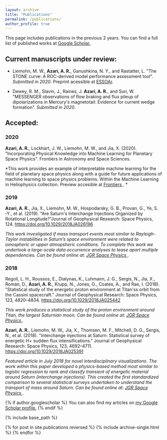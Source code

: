 ```yaml
---
layout: archive
title: "Publications"
permalink: /publications/
author_profile: true
---
```

This page includes publications in the previous 2 years. You can find a full list of published works at <a href="https://scholar.google.com/citations?hl=en&user=UdcGQbYAAAAJ"> Google Scholar.</a>

## Current manuscripts under review: 

* Liemohn, M. W., **Azari, A. R.**, Ganushkina, N. Y., and Rastatter, L. "The STONE curve: A ROC-derived model performance assessment tool". *Submitted in 2020*. Preprint acessible at <a href="https://www.essoar.org/doi/10.1002/essoar.10502020.1"> ESSOAr</a>.

* Dewey, R. M., Slavin, J., Raines, J. **Azari, A. R.**, and Sun, W. "MESSENGER observations of flow braking and flux pileup of dipolarizations in Mercury's magnetotail: Evidence for current wedge formation". *Submitted in 2020*.

## Accepted:

### 2020

**Azari, A. R.**, Lockhart, J. W., Liemohn, M. W., and Jia, X. (2020). "Incorporating Physical Knowledge into Machine Learning for Planetary Space Physics". Frontiers in Astronomy and Space Sciences. 

*This work provides an example of interpretable machine learning for the field of planetary space physics along with a guide for future applications of machine learning to space physics problems. Within the Machine Learning in Heliophysics collection. Preview accesible at  <a href="https://www.frontiersin.org/articles/10.3389/fspas.2020.00036/abstract"> Frontiers </a>. *
 
### 2019

**Azari, A. R.**, Jia, X., Liemohn, M. W., Hospodarsky, G. B., Provan, G., Ye, S. ‐Y., et al. (2019). "Are Saturn's Interchange Injections Organized by Rotational Longitude?"Journal of Geophysical Research: Space Physics, 124. https://doi.org/10.1029/2018JA026196

*This work investigated if mass transport events most similar to Rayleigh-Taylor instabilities in Saturn’s space environment were related to ionospheric or upper atmopsheric conditions. To complete this work we undertook a large-scale data occurrence analyses to tease apart multiple dependencies. Can be found online at: <a href="https://doi.org/10.1029/2018JA026196"> JGR Space Physics </a>.*

### 2018

Regoli, L. H., Roussos, E., Dialynas, K., Luhmann, J. G., Sergis, N., Jia, X., Román, D., **Azari, A. R.**, Krupp, N., Jones, G., Coates, A., and Rae, I. (2018). "Statistical study of the energetic proton environment at Titan'ss orbit from the Cassini spacecraft." Journal of Geophysical Research: Space Physics, 123, 4820–4834. https://doi.org/10.1029/2018JA025442

*This work produces a statistical study of the proton environment around Titan, the largest Saturnian moon. Can be found online at: <a href="https://doi.org/10.1029/2018JA025442"> JGR Space Physics </a>.*

**Azari, A. R.**, Liemohn, M. W., Jia, X., Thomsen, M. F., Mitchell, D. G., Sergis, N., et al. (2018). "Interchange injections at Saturn: Statistical survey of energetic H+ sudden flux intensifications." Journal of Geophysical Research: Space Physics, 123, 4692–4711. https://doi.org/10.1029/2018JA025391

*Featured article in July 2018 for novel interdisciplinary visualizations. The work within this paper developed a physics-based method most similar to logistic regression to rank and classify transient of energetic material around Saturn (interchange injections). This created the first standardized comparison to several statistical surveys undertaken to understand the transport of mass around Saturn. Can be found online at: <a href="https://doi.org/10.1029/2018JA025391"> JGR Space Physics </a>.*


{% if author.googlescholar %}
  You can also find my articles on <u><a href="{{author.googlescholar}}">my Google Scholar profile</a>.</u>
{% endif %}

{% include base_path %}

{% for post in site.publications reversed %}
  {% include archive-single.html %}
{% endfor %}

